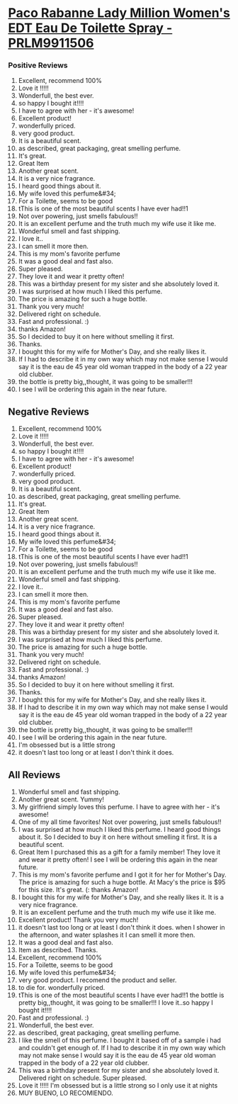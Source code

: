 # [Paco Rabanne Lady Million Women&#x27;s EDT Eau De Toilette Spray - PRLM9911506](https://products.checkmycream.com/products/Paco-Rabanne-Lady-Million-Women&#x27;s-EDT-Eau-De-Toilette-Spray-PRLM9911506.html)

### Positive Reviews

<ol>
      <li>Excellent, recommend 100%</li>
      <li>Love it !!!!!</li>
      <li>Wonderfull, the best ever.</li>
      <li>so happy I bought it!!!!</li>
      <li>I have to agree with her - it&#x27;s awesome!</li>
      <li>Excellent product!</li>
      <li>wonderfully priced.</li>
      <li>very good product.</li>
      <li>It is a beautiful scent.</li>
      <li>as described, great packaging, great smelling perfume.</li>
      <li>It&#x27;s great.</li>
      <li>Great Item</li>
      <li>Another great scent.</li>
      <li>It is a very nice fragrance.</li>
      <li>I heard good things about it.</li>
      <li>My wife loved this perfume&amp;#34;</li>
      <li>For a Toilette, seems to be good</li>
      <li>tThis is one of the most beautiful scents I have ever had!!1</li>
      <li>Not over powering, just smells fabulous!!</li>
      <li>It is an excellent perfume and the truth much my wife use it like me.</li>
      <li>Wonderful smell and fast shipping.</li>
      <li>I love it..</li>
      <li>I can smell it more then.</li>
      <li>This is my mom&#x27;s favorite perfume</li>
      <li>It was a good deal and fast also.</li>
      <li>Super pleased.</li>
      <li>They love it and wear it pretty often!</li>
      <li>This was a birthday present for my sister and she absolutely loved it.</li>
      <li>I was surprised at how much I liked this perfume.</li>
      <li>The price is amazing for such a huge bottle.</li>
      <li>Thank you very much!</li>
      <li>Delivered right on schedule.</li>
      <li>Fast and professional. :)</li>
      <li>thanks Amazon!</li>
      <li>So I decided to buy it on here without smelling it first.</li>
      <li>Thanks.</li>
      <li>I bought this for my wife for Mother&#x27;s Day, and she really likes it.</li>
      <li>If I had to describe it in my own way which may not make sense I would say it is the eau de 45 year old woman trapped in the body of a 22 year old clubber.</li>
      <li>the bottle is pretty big,,thought, it was going to be smaller!!!  </li>
      <li>I see I will be ordering this again in the near future.</li>
</ol>


<h2>Negative Reviews</h2>
<ol>
<li> Excellent, recommend 100%</li>
<li> Love it !!!!!</li>
<li> Wonderfull, the best ever.</li>
<li> so happy I bought it!!!!</li>
<li> I have to agree with her - it&#x27;s awesome!</li>
<li> Excellent product!</li>
<li> wonderfully priced.</li>
<li> very good product.</li>
<li> It is a beautiful scent.</li>
<li> as described, great packaging, great smelling perfume.</li>
<li> It&#x27;s great.</li>
<li> Great Item</li>
<li> Another great scent.</li>
<li> It is a very nice fragrance.</li>
<li> I heard good things about it.</li>
<li> My wife loved this perfume&amp;#34;</li>
<li> For a Toilette, seems to be good</li>
<li> tThis is one of the most beautiful scents I have ever had!!1</li>
<li> Not over powering, just smells fabulous!!</li>
<li> It is an excellent perfume and the truth much my wife use it like me.</li>
<li> Wonderful smell and fast shipping.</li>
<li> I love it..</li>
<li> I can smell it more then.</li>
<li> This is my mom&#x27;s favorite perfume</li>
<li> It was a good deal and fast also.</li>
<li> Super pleased.</li>
<li> They love it and wear it pretty often!</li>
<li> This was a birthday present for my sister and she absolutely loved it.</li>
<li> I was surprised at how much I liked this perfume.</li>
<li> The price is amazing for such a huge bottle.</li>
<li> Thank you very much!</li>
<li> Delivered right on schedule.</li>
<li> Fast and professional. :)</li>
<li> thanks Amazon!</li>
<li> So I decided to buy it on here without smelling it first.</li>
<li> Thanks.</li>
<li> I bought this for my wife for Mother&#x27;s Day, and she really likes it.</li>
<li> If I had to describe it in my own way which may not make sense I would say it is the eau de 45 year old woman trapped in the body of a 22 year old clubber.</li>
<li> the bottle is pretty big,,thought, it was going to be smaller!!!  </li>
<li> I see I will be ordering this again in the near future.</li>
<li> I&#x27;m obsessed but is a little strong</li>
<li> it doesn&#x27;t last too long or at least I don&#x27;t think it does.</li>
</ol>

<h2>All Reviews</h2>

<ol>
    <li> Wonderful smell and fast shipping.</li>
    <li> Another great scent. Yummy!</li>
    <li> My girlfriend simply loves this perfume. I have to agree with her - it&#x27;s awesome!</li>
    <li> One of my all time favorites!  Not over powering, just smells fabulous!!</li>
    <li> I was surprised at how much I liked this perfume. I heard good things about it. So I decided to buy it on here without smelling it first. It is a beautiful scent.</li>
    <li> Great Item I purchased this as a gift for a family member! They love it and wear it pretty often! I see I will be ordering this again in the near future.</li>
    <li> This is my mom&#x27;s favorite perfume and I got it for her for Mother&#x27;s Day. The price is amazing for such a huge bottle. At Macy&#x27;s the price is $95 for this size. It&#x27;s great. (: thanks Amazon!</li>
    <li> I bought this for my wife for Mother&#x27;s Day, and she really likes it. It is a very nice fragrance.</li>
    <li> It is an excellent perfume and the truth much my wife use it like me.</li>
    <li> Excellent product! Thank you very much!</li>
    <li> it doesn&#x27;t last too long or at least I don&#x27;t think it does. when I shower in the afternoon, and water splashes it I can smell it more then.</li>
    <li> It was a good deal and fast also.</li>
    <li> Item as described. Thanks.</li>
    <li> Excellent, recommend 100%</li>
    <li> For a Toilette, seems to be good</li>
    <li> My wife loved this perfume&amp;#34;</li>
    <li> very good product. I recomend the product and seller.</li>
    <li> to die for. wonderfully priced.</li>
    <li> tThis is one of the most beautiful scents I have ever had!!1 the bottle is pretty big,,thought, it was going to be smaller!!!  I love it..so happy I bought it!!!!</li>
    <li> Fast and professional. :)</li>
    <li> Wonderfull, the best ever.</li>
    <li> as described, great packaging, great smelling perfume.</li>
    <li> I like the smell of this perfume.  I bought it based off of a sample i had and couldn&#x27;t get enough of.  If I had to describe it in my own way which may not make sense I would say it is the eau de 45 year old woman trapped in the body of a 22 year old clubber.</li>
    <li> This was a birthday present for my sister and she absolutely loved it. Delivered right on schedule. Super pleased.</li>
    <li> Love it !!!!! I&#x27;m obsessed but is a little strong so I only use it at nights</li>
    <li> MUY BUENO, LO RECOMIENDO.</li>
</ol>




